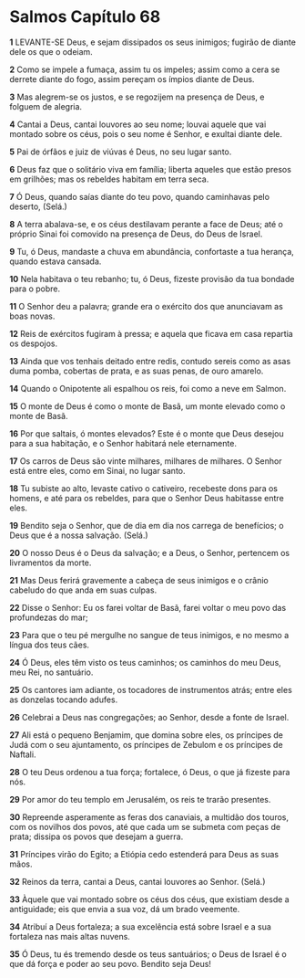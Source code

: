 # Salmos Capítulo 68

**1** 	LEVANTE-SE Deus, e sejam dissipados os seus inimigos; fugirão de diante dele os que o odeiam.

**2** 	Como se impele a fumaça, assim tu os impeles; assim como a cera se derrete diante do fogo, assim pereçam os ímpios diante de Deus.

**3** 	Mas alegrem-se os justos, e se regozijem na presença de Deus, e folguem de alegria.

**4** 	Cantai a Deus, cantai louvores ao seu nome; louvai aquele que vai montado sobre os céus, pois o seu nome é Senhor, e exultai diante dele.

**5** 	Pai de órfãos e juiz de viúvas é Deus, no seu lugar santo.

**6** 	Deus faz que o solitário viva em família; liberta aqueles que estão presos em grilhões; mas os rebeldes habitam em terra seca.

**7** 	Ó Deus, quando saías diante do teu povo, quando caminhavas pelo deserto, (Selá.)

**8** 	A terra abalava-se, e os céus destilavam perante a face de Deus; até o próprio Sinai foi comovido na presença de Deus, do Deus de Israel.

**9** 	Tu, ó Deus, mandaste a chuva em abundância, confortaste a tua herança, quando estava cansada.

**10** 	Nela habitava o teu rebanho; tu, ó Deus, fizeste provisão da tua bondade para o pobre.

**11** 	O Senhor deu a palavra; grande era o exército dos que anunciavam as boas novas.

**12** 	Reis de exércitos fugiram à pressa; e aquela que ficava em casa repartia os despojos.

**13** 	Ainda que vos tenhais deitado entre redis, contudo sereis como as asas duma pomba, cobertas de prata, e as suas penas, de ouro amarelo.

**14** 	Quando o Onipotente ali espalhou os reis, foi como a neve em Salmon.

**15** 	O monte de Deus é como o monte de Basã, um monte elevado como o monte de Basã.

**16** 	Por que saltais, ó montes elevados? Este é o monte que Deus desejou para a sua habitação, e o Senhor habitará nele eternamente.

**17** 	Os carros de Deus são vinte milhares, milhares de milhares. O Senhor está entre eles, como em Sinai, no lugar santo.

**18** 	Tu subiste ao alto, levaste cativo o cativeiro, recebeste dons para os homens, e até para os rebeldes, para que o Senhor Deus habitasse entre eles.

**19** 	Bendito seja o Senhor, que de dia em dia nos carrega de benefícios; o Deus que é a nossa salvação. (Selá.)

**20** 	O nosso Deus é o Deus da salvação; e a Deus, o Senhor, pertencem os livramentos da morte.

**21** 	Mas Deus ferirá gravemente a cabeça de seus inimigos e o crânio cabeludo do que anda em suas culpas.

**22** 	Disse o Senhor: Eu os farei voltar de Basã, farei voltar o meu povo das profundezas do mar;

**23** 	Para que o teu pé mergulhe no sangue de teus inimigos, e no mesmo a língua dos teus cães.

**24** 	Ó Deus, eles têm visto os teus caminhos; os caminhos do meu Deus, meu Rei, no santuário.

**25** 	Os cantores iam adiante, os tocadores de instrumentos atrás; entre eles as donzelas tocando adufes.

**26** 	Celebrai a Deus nas congregações; ao Senhor, desde a fonte de Israel.

**27** 	Ali está o pequeno Benjamim, que domina sobre eles, os príncipes de Judá com o seu ajuntamento, os príncipes de Zebulom e os príncipes de Naftali.

**28** 	O teu Deus ordenou a tua força; fortalece, ó Deus, o que já fizeste para nós.

**29** 	Por amor do teu templo em Jerusalém, os reis te trarão presentes.

**30** 	Repreende asperamente as feras dos canaviais, a multidão dos touros, com os novilhos dos povos, até que cada um se submeta com peças de prata; dissipa os povos que desejam a guerra.

**31** 	Príncipes virão do Egito; a Etiópia cedo estenderá para Deus as suas mãos.

**32** 	Reinos da terra, cantai a Deus, cantai louvores ao Senhor. (Selá.)

**33** 	Àquele que vai montado sobre os céus dos céus, que existiam desde a antiguidade; eis que envia a sua voz, dá um brado veemente.

**34** 	Atribuí a Deus fortaleza; a sua excelência está sobre Israel e a sua fortaleza nas mais altas nuvens.

**35** 	Ó Deus, tu és tremendo desde os teus santuários; o Deus de Israel é o que dá força e poder ao seu povo. Bendito seja Deus!

